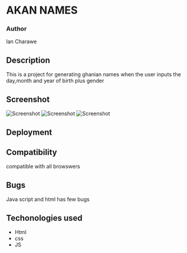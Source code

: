 # AKAN NAMES

### Author 
Ian Charawe

## Description
This is a project for generating ghanian names when the user inputs the day,month and year of birth plus gender
## Screenshot
![Screenshot](akan.PNG)
![Screenshot](Capture.PNG)
![Screenshot](screenshot.PNG)
## Deployment
## Compatibility
compatible with all browswers
## Bugs
Java script and html has few bugs
## Techonologies used
- Html
- css 
- JS